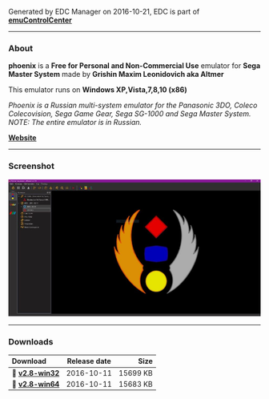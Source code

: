 Generated by EDC Manager on 2016-10-21, EDC is part of [**emuControlCenter**](https://github.com/PhoenixInteractiveNL/emuControlCenter/wiki)
***
### About
**phoenix** is a **Free for Personal and Non-Commercial Use** emulator for **Sega Master System** made by **Grishin Maxim Leonidovich aka Altmer**

This emulator runs on **Windows XP,Vista,7,8,10 (x86)**

_Phoenix is a Russian multi-system emulator for the Panasonic 3DO, Coleco Colecovision, Sega Game Gear, Sega SG-1000 and Sega Master System. NOTE: The entire emulator is in Russian._

[**Website**](https://arts-union.ru/node/23)
***
### Screenshot
![](https://raw.githubusercontent.com/PhoenixInteractiveNL/edc-masterhook/master/downloadhooks/phoenix/phoenix_screen.jpg)
***
### Downloads
| Download | Release date  | Size       |
|:---------|:-------------:|-----------:|
| :floppy_disk: [**v2.8-win32**](https://github.com/PhoenixInteractiveNL/edc-repo0001/raw/master/phoenix/2.8-win32.7z) | 2016-10-11 | 15699 KB |
| :floppy_disk: [**v2.8-win64**](https://github.com/PhoenixInteractiveNL/edc-repo0001/raw/master/phoenix/2.8-win64.7z) | 2016-10-11 | 15683 KB |
